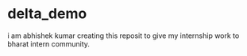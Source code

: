# delta_demo
i am abhishek kumar creating this reposit to give my internship work to bharat intern community.
